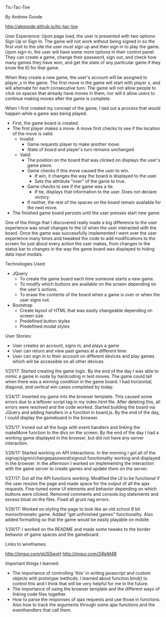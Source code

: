 Tic-Tac-Toe

By Andrew Goode

http://akgoode.github.io/tic-tac-toe

User Experience:
Upon page load, the user is presented with two options: Sign Up or Sign In.  The game will not work without being signed in so the first visit to the site the user must sign up and then sign in to play the game.  Upon sign-in, the user will have some more options in their control panel.  They can create a game, change their password, sign out, and check how many games they have won, and get the state of any particular game if they know the ID for that game.

When they create a new game, the user's account will be assigned to player_x in the game.  The first move in the game will start with player x, and will alternate for each consecutive turn.  The game will not allow people to click on spaces that already have moves in them, nor will it allow users to continue making moves after the game is complete.

When I first created my concept of the game, I laid out a process that would happen while a game was being played.
  - First, the game board is created.
  - The first player makes a move.  A move first checks to see if the location of the move is valid.
    - Invalid:
      - Game requests player to make another move.
      - State of board and player's turn remains unchanged.
    - Valid:
      - The position on the board that was clicked on displays the user's game piece.
      - Game checks if this move caused the user to win.
        - If win, it changes the way the board is displayed to the user.
        - Sets the attribute "over" of the game to true.
      - Game checks to see if the game was a tie.
        - If tie, displays that information to the user.  Does not declare victory.
      - If neither, the rest of the spaces on the board remain available for the next move.
  - The finished game board persists until the user presses start new game.

One of the things that I discovered really made a big difference to the user experience was small changes to the UI when the user interacted with the board.  Once the game was successfully implemented I went over the user experience many times and tweaked the code to add modifications to the screen for just about every action the user makes, from changes to the status bar to changes in the way the game board was displayed to hiding data input modals.

Technologies Used:
  - JQuery
    - To create the game board each time someone starts a new game.
    - To modify which buttons are available on the screen depending on the user's actions.
    - To erase the contents of the board when a game is over or when the user signs out.
  - Bootstrap
    - Create layout of HTML that was easily changeable depending on screen size
    - Predefined button styles
    - Predefined modal styles

User Stories:
- User creates an account, signs in, and plays a game
- User can return and view past games at a different time
- User can sign in to their account on different devices and play games which will be accessible on all other devices.

1/21/17:  Started creating the game logic.  By the end of the day I was able to mimic a game in node by hardcoding in test moves.  The game could tell when there was a winning condition in the game board.  I had horizontal, diagonal, and vertical win cases completed by today.

1/24/17:  Inserted my game into the browser template.  This caused some errors due to a leftover script tag in my index.html file.  After deleting this, all errors were resolved and the code worked.  Started building the board via JQuery and adding handlers in a function in board.js.  By the end of the day, I could display the gameboard in the browser.

1/25/17:  Ironed out all the bugs with event handlers and linking the makeMove function to the divs on the screen.  By the end of the day I had a working game displayed in the browser, but did not have any server interaction.

1/26/17:  Started working on API interactions.  In the morning I got all of the signup/signin/changepassword/signout functionality working and displayed in the browser.  In the afternoon I worked on implementing the interaction with the game server to create games and update them on the server.

1/27/17:  Got all the API functions working.  Modified the UI to be functional if the user resizes the page and made space for the output of all the ajax requests.  Fine-tuned some UI elements and behavior depending on which buttons were clicked.  Removed comments and console.log statements and excess bloat on the files.  Fixed all grunt nag errors.

1/28/17:  Worked on styling the page to look like an old school 8 bit monochromatic game.  Added "get unfinished games" functionality.  Also added formatting so that the game would be easily playable on mobile.

1/29/17: I worked on the README and made some tweaks to the border behavior of game spaces and the gameboard.

Links to wireframes:

http://imgur.com/gUSSwxH
http://imgur.com/2iReM4B

Important things I learned:
- The importance of controlling 'this' in writing javascript and custom objects with prototype methods.  I learned about function.bind() to control this and I think that will be very helpful for me in the future.
- The importance of using the browser template and the different ways of linking code files together.
- How to parse the responses of ajax requests and use those in functions.  Also how to track the arguments through some ajax functions and the eventhandlers that call them.
